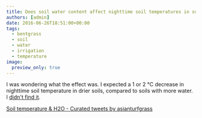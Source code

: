 ```yaml
---
title: Does soil water content affect nighttime soil temperatures in summer?
authors: [admin]
date: 2016-06-26T18:51:00+00:00
tags:
  - bentgrass
  - soil
  - water
  - irrigation
  - temperature
image:
  preview_only: true
---
```


I was wondering what the effect was. I expected a 1 or 2 °C decrease in nighttime soil temperature in drier soils, compared to soils with more water. I [didn't find it](https://twitter.com/i/events/990116566418124802).

<a class="twitter-timeline" href="https://twitter.com/asianturfgrass/timelines/1417047172927787011?ref_src=twsrc%5Etfw">Soil temperature &amp; H2O - Curated tweets by asianturfgrass</a> <script async src="https://platform.twitter.com/widgets.js" charset="utf-8"></script> 
